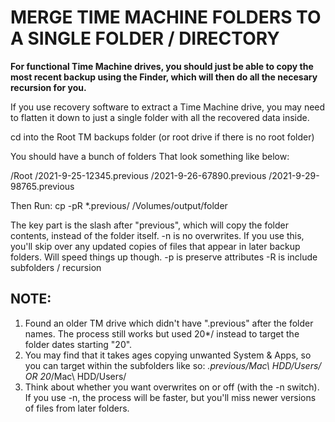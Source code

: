 # MERGE TIME MACHINE FOLDERS TO A SINGLE FOLDER / DIRECTORY
**For functional Time Machine drives, you should just be able to copy the most recent backup using the Finder, which will then do all the necesary recursion for you.**

If you use recovery software to extract a Time Machine drive, you may need to flatten it down to just a single folder with all the recovered data inside. 

cd into the Root TM backups folder (or root drive if there is no root folder) 

You should have a bunch of folders That look something like below: 

/Root
	/2021-9-25-12345.previous
	/2021-9-26-67890.previous
	/2021-9-29-98765.previous

Then Run:
cp -pR *.previous/ /Volumes/output/folder

The key part is the slash after "previous", which will copy the folder contents, instead of the folder itself.
-n is no overwrites. If you use this, you'll skip over any updated copies of files that appear in later backup folders. Will speed things up though.
-p is preserve attributes
-R is include subfolders / recursion

## NOTE:
1. Found an older TM drive which didn't have ".previous" after the folder names. The process still works but used 20*/ instead to target the folder dates starting "20".
2. You may find that it takes ages copying unwanted System & Apps, so you can target within the subfolders like so: *.previous/Mac\ HDD/Users/ OR 20*/Mac\ HDD/Users/
3. Think about whether you want overwrites on or off (with the -n switch). If you use -n, the process will be faster, but you'll miss newer versions of files from later folders.
